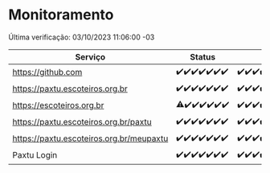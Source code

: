 # Monitoramento

Última verificação: 03/10/2023 11:06:00 -03

|Serviço|Status|Últimas 24h|
|---|---|---|
|https://github.com|<span title="2023-09-26: OK=24">✔️</span><span title="2023-09-27: OK=24">✔️</span><span title="2023-09-28: OK=24">✔️</span><span title="2023-09-29: OK=24">✔️</span><span title="2023-09-30: OK=24">✔️</span><span title="2023-10-01: OK=24">✔️</span><span title="2023-10-02: OK=15">✔️</span>|<span title="02/10/2023 12:06:00 -03 : 200">✔️</span><span title="02/10/2023 13:07:00 -03 : 200">✔️</span><span title="02/10/2023 14:04:00 -03 : 200">✔️</span><span title="02/10/2023 15:08:00 -03 : 200">✔️</span><span title="02/10/2023 16:03:00 -03 : 200">✔️</span><span title="02/10/2023 17:06:00 -03 : 200">✔️</span><span title="02/10/2023 18:04:00 -03 : 200">✔️</span><span title="02/10/2023 19:04:00 -03 : 200">✔️</span><span title="02/10/2023 20:04:00 -03 : 200">✔️</span><span title="02/10/2023 21:29:00 -03 : 200">✔️</span><span title="02/10/2023 22:41:00 -03 : 200">✔️</span><span title="02/10/2023 23:14:00 -03 : 200">✔️</span><span title="03/10/2023 00:06:00 -03 : 200">✔️</span><span title="03/10/2023 01:07:00 -03 : 200">✔️</span><span title="03/10/2023 02:05:00 -03 : 200">✔️</span><span title="03/10/2023 03:08:00 -03 : 200">✔️</span><span title="03/10/2023 04:04:00 -03 : 200">✔️</span><span title="03/10/2023 05:08:00 -03 : 200">✔️</span><span title="03/10/2023 06:06:00 -03 : 200">✔️</span><span title="03/10/2023 07:06:00 -03 : 200">✔️</span><span title="03/10/2023 08:03:00 -03 : 200">✔️</span><span title="03/10/2023 09:11:00 -03 : 200">✔️</span><span title="03/10/2023 10:09:00 -03 : 200">✔️</span><span title="03/10/2023 11:06:00 -03 : 200">✔️</span>|
|https://paxtu.escoteiros.org.br|<span title="2023-09-26: OK=24">✔️</span><span title="2023-09-27: OK=24">✔️</span><span title="2023-09-28: OK=24">✔️</span><span title="2023-09-29: OK=24">✔️</span><span title="2023-09-30: OK=24">✔️</span><span title="2023-10-01: OK=24">✔️</span><span title="2023-10-02: OK=15">✔️</span>|<span title="02/10/2023 12:06:00 -03 : 200">✔️</span><span title="02/10/2023 13:07:00 -03 : 200">✔️</span><span title="02/10/2023 14:04:00 -03 : 200">✔️</span><span title="02/10/2023 15:08:00 -03 : 200">✔️</span><span title="02/10/2023 16:03:00 -03 : 200">✔️</span><span title="02/10/2023 17:06:00 -03 : 200">✔️</span><span title="02/10/2023 18:04:00 -03 : 200">✔️</span><span title="02/10/2023 19:04:00 -03 : 200">✔️</span><span title="02/10/2023 20:04:00 -03 : 200">✔️</span><span title="02/10/2023 21:29:00 -03 : 200">✔️</span><span title="02/10/2023 22:41:00 -03 : 200">✔️</span><span title="02/10/2023 23:14:00 -03 : 200">✔️</span><span title="03/10/2023 00:06:00 -03 : 200">✔️</span><span title="03/10/2023 01:07:00 -03 : 200">✔️</span><span title="03/10/2023 02:05:00 -03 : 200">✔️</span><span title="03/10/2023 03:08:00 -03 : 200">✔️</span><span title="03/10/2023 04:04:00 -03 : 200">✔️</span><span title="03/10/2023 05:08:00 -03 : 200">✔️</span><span title="03/10/2023 06:06:00 -03 : 200">✔️</span><span title="03/10/2023 07:06:00 -03 : 200">✔️</span><span title="03/10/2023 08:03:00 -03 : 200">✔️</span><span title="03/10/2023 09:11:00 -03 : 200">✔️</span><span title="03/10/2023 10:09:00 -03 : 200">✔️</span><span title="03/10/2023 11:06:00 -03 : 200">✔️</span>|
|https://escoteiros.org.br|<span title="2023-09-26: OK=23, Falhas=1">⚠️</span><span title="2023-09-27: OK=24">✔️</span><span title="2023-09-28: OK=24">✔️</span><span title="2023-09-29: OK=24">✔️</span><span title="2023-09-30: OK=24">✔️</span><span title="2023-10-01: OK=24">✔️</span><span title="2023-10-02: OK=15">✔️</span>|<span title="02/10/2023 12:06:00 -03 : 200">✔️</span><span title="02/10/2023 13:07:00 -03 : 200">✔️</span><span title="02/10/2023 14:04:00 -03 : 200">✔️</span><span title="02/10/2023 15:08:00 -03 : 200">✔️</span><span title="02/10/2023 16:03:00 -03 : 200">✔️</span><span title="02/10/2023 17:06:00 -03 : 200">✔️</span><span title="02/10/2023 18:04:00 -03 : 200">✔️</span><span title="02/10/2023 19:04:00 -03 : 200">✔️</span><span title="02/10/2023 20:04:00 -03 : 200">✔️</span><span title="02/10/2023 21:29:00 -03 : 200">✔️</span><span title="02/10/2023 22:41:00 -03 : 200">✔️</span><span title="02/10/2023 23:14:00 -03 : 200">✔️</span><span title="03/10/2023 00:06:00 -03 : 200">✔️</span><span title="03/10/2023 01:07:00 -03 : 200">✔️</span><span title="03/10/2023 02:05:00 -03 : 200">✔️</span><span title="03/10/2023 03:08:00 -03 : 200">✔️</span><span title="03/10/2023 04:04:00 -03 : 200">✔️</span><span title="03/10/2023 05:08:00 -03 : 200">✔️</span><span title="03/10/2023 06:06:00 -03 : 200">✔️</span><span title="03/10/2023 07:06:00 -03 : 0">❌</span><span title="03/10/2023 08:03:00 -03 : 200">✔️</span><span title="03/10/2023 09:11:00 -03 : 200">✔️</span><span title="03/10/2023 10:09:00 -03 : 200">✔️</span><span title="03/10/2023 11:06:00 -03 : 200">✔️</span>|
|https://paxtu.escoteiros.org.br/paxtu|<span title="2023-09-26: OK=24">✔️</span><span title="2023-09-27: OK=24">✔️</span><span title="2023-09-28: OK=24">✔️</span><span title="2023-09-29: OK=24">✔️</span><span title="2023-09-30: OK=24">✔️</span><span title="2023-10-01: OK=24">✔️</span><span title="2023-10-02: OK=15">✔️</span>|<span title="02/10/2023 12:06:00 -03 : 200">✔️</span><span title="02/10/2023 13:07:00 -03 : 200">✔️</span><span title="02/10/2023 14:04:00 -03 : 200">✔️</span><span title="02/10/2023 15:08:00 -03 : 200">✔️</span><span title="02/10/2023 16:03:00 -03 : 200">✔️</span><span title="02/10/2023 17:06:00 -03 : 200">✔️</span><span title="02/10/2023 18:04:00 -03 : 200">✔️</span><span title="02/10/2023 19:04:00 -03 : 200">✔️</span><span title="02/10/2023 20:04:00 -03 : 200">✔️</span><span title="02/10/2023 21:29:00 -03 : 200">✔️</span><span title="02/10/2023 22:41:00 -03 : 200">✔️</span><span title="02/10/2023 23:14:00 -03 : 200">✔️</span><span title="03/10/2023 00:06:00 -03 : 200">✔️</span><span title="03/10/2023 01:07:00 -03 : 200">✔️</span><span title="03/10/2023 02:05:00 -03 : 200">✔️</span><span title="03/10/2023 03:08:00 -03 : 200">✔️</span><span title="03/10/2023 04:04:00 -03 : 200">✔️</span><span title="03/10/2023 05:08:00 -03 : 200">✔️</span><span title="03/10/2023 06:06:00 -03 : 200">✔️</span><span title="03/10/2023 07:06:00 -03 : 200">✔️</span><span title="03/10/2023 08:03:00 -03 : 200">✔️</span><span title="03/10/2023 09:11:00 -03 : 200">✔️</span><span title="03/10/2023 10:09:00 -03 : 200">✔️</span><span title="03/10/2023 11:06:00 -03 : 200">✔️</span>|
|https://paxtu.escoteiros.org.br/meupaxtu|<span title="2023-09-26: OK=24">✔️</span><span title="2023-09-27: OK=24">✔️</span><span title="2023-09-28: OK=24">✔️</span><span title="2023-09-29: OK=24">✔️</span><span title="2023-09-30: OK=24">✔️</span><span title="2023-10-01: OK=24">✔️</span><span title="2023-10-02: OK=15">✔️</span>|<span title="02/10/2023 12:06:00 -03 : 200">✔️</span><span title="02/10/2023 13:07:00 -03 : 200">✔️</span><span title="02/10/2023 14:04:00 -03 : 200">✔️</span><span title="02/10/2023 15:08:00 -03 : 200">✔️</span><span title="02/10/2023 16:03:00 -03 : 200">✔️</span><span title="02/10/2023 17:06:00 -03 : 200">✔️</span><span title="02/10/2023 18:04:00 -03 : 200">✔️</span><span title="02/10/2023 19:04:00 -03 : 200">✔️</span><span title="02/10/2023 20:04:00 -03 : 200">✔️</span><span title="02/10/2023 21:29:00 -03 : 200">✔️</span><span title="02/10/2023 22:41:00 -03 : 200">✔️</span><span title="02/10/2023 23:14:00 -03 : 200">✔️</span><span title="03/10/2023 00:06:00 -03 : 200">✔️</span><span title="03/10/2023 01:07:00 -03 : 200">✔️</span><span title="03/10/2023 02:05:00 -03 : 200">✔️</span><span title="03/10/2023 03:08:00 -03 : 200">✔️</span><span title="03/10/2023 04:04:00 -03 : 200">✔️</span><span title="03/10/2023 05:08:00 -03 : 200">✔️</span><span title="03/10/2023 06:06:00 -03 : 200">✔️</span><span title="03/10/2023 07:06:00 -03 : 200">✔️</span><span title="03/10/2023 08:03:00 -03 : 200">✔️</span><span title="03/10/2023 09:11:00 -03 : 200">✔️</span><span title="03/10/2023 10:09:00 -03 : 200">✔️</span><span title="03/10/2023 11:06:00 -03 : 200">✔️</span>|
|Paxtu Login|<span title="2023-09-26: OK=24">✔️</span><span title="2023-09-27: OK=24">✔️</span><span title="2023-09-28: OK=24">✔️</span><span title="2023-09-29: OK=24">✔️</span><span title="2023-09-30: OK=24">✔️</span><span title="2023-10-01: OK=24">✔️</span><span title="2023-10-02: OK=15">✔️</span>|<span title="02/10/2023 12:06:00 -03 : 200">✔️</span><span title="02/10/2023 13:07:00 -03 : 200">✔️</span><span title="02/10/2023 14:04:00 -03 : 200">✔️</span><span title="02/10/2023 15:08:00 -03 : 200">✔️</span><span title="02/10/2023 16:03:00 -03 : 200">✔️</span><span title="02/10/2023 17:06:00 -03 : 200">✔️</span><span title="02/10/2023 18:04:00 -03 : 200">✔️</span><span title="02/10/2023 19:04:00 -03 : 200">✔️</span><span title="02/10/2023 20:04:00 -03 : 200">✔️</span><span title="02/10/2023 21:29:00 -03 : 200">✔️</span><span title="02/10/2023 22:41:00 -03 : 200">✔️</span><span title="02/10/2023 23:14:00 -03 : 200">✔️</span><span title="03/10/2023 00:06:00 -03 : 200">✔️</span><span title="03/10/2023 01:07:00 -03 : 200">✔️</span><span title="03/10/2023 02:05:00 -03 : 200">✔️</span><span title="03/10/2023 03:08:00 -03 : 200">✔️</span><span title="03/10/2023 04:04:00 -03 : 200">✔️</span><span title="03/10/2023 05:08:00 -03 : 200">✔️</span><span title="03/10/2023 06:06:00 -03 : 200">✔️</span><span title="03/10/2023 07:06:00 -03 : 200">✔️</span><span title="03/10/2023 08:03:00 -03 : 200">✔️</span><span title="03/10/2023 09:11:00 -03 : 200">✔️</span><span title="03/10/2023 10:09:00 -03 : 200">✔️</span><span title="03/10/2023 11:06:00 -03 : 200">✔️</span>|
